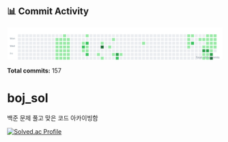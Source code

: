 <!-- HEATMAP:START -->
## 📊 Commit Activity

![Commit Heatmap](./heatmap.svg)

**Total commits:** 157
<!-- HEATMAP:END -->

# boj_sol
백준 문제 풀고 맞은 코드 아카이빙함

[![Solved.ac Profile](http://mazassumnida.wtf/api/v2/generate_badge?boj=doyeonk429)](https://solved.ac/doyeonk429)
